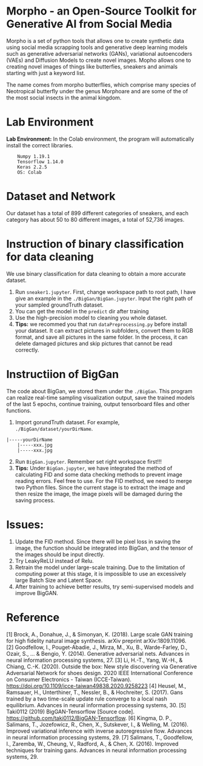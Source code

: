 # Morpho - an Open-Source Toolkit for Generative AI from Social Media

Morpho is a set of python tools that allows one to create synthetic data using social media scrapping tools and generative deep learning models such as generative adversarial networks (GANs), variational autoencoders (VAEs) and Diffusion Models to create novel images. Mopho allows one to creating novel images of things like butterfies, sneakers and animals starting with just a keyword list.

The name comes from morpho butterflies, which comprise many species of Neotropical butterfly under the genus Morphoare and are some of the of the most social insects in the animal kingdom.

# Lab Environment
**Lab Environment:**
In the Colab environment, the program will automatically install the correct libraries.
```
    Numpy 1.19.1
    Tensorflow 1.14.0
    Keras 2.2.5
    OS: Colab
```
# Dataset and Network
Our dataset has a total of 899 different categories of sneakers, and each category has about 50 to 80 different images, a total of 52,736 images.


# Instruction of binary classification for data cleaning

We use binary classification for data cleaning to obtain a more accurate dataset.

1. Run `sneaker1.jupyter`. First, change workspace path to root path, I have give an example in the `./BigGan/BigGan.jupyter`. Input the right path of your sampled groundTruth dataset.
2. You can get the model in the `predict` dir after training
3. Use the high-precision model to cleaning you whole dataset.
4. **Tips:** we recommed you that run `dataPreprocessing.py` before install your dataset. It can extract pictures in subfolders, convert them to RGB format, and save all pictures in the same folder. In the process, it can delete damaged pictures and skip pictures that cannot be read correctly.

# Instructiion of BigGan

The code about BigGan, we stored them under the `./BigGan`. This program can realize real-time sampling visualization output, save the trained models of the last 5 epochs, continue training, output tensorboard files and other functions.

1. Import gorundTruth dataset. For example, `./BigGan/dataset/yourDirName`.
```
|-----yourDirName
    |-----xxx.jpg
    |-----xxx.jpg
```
2. Run `BigGan.jupyter`. Remember set right workspace first!!!
3. **Tips:** Under `BigGan.jupyter`, we have integrated the method of calculating FID and some data checking methods to prevent image reading errors. Feel free to use. For the FID method, we need to merge two Python files. Since the current stage is to extract the image and then resize the image, the image pixels will be damaged during the saving process.

# Issues:

1. Update the FID method. Since there will be pixel loss in saving the image, the function should be integrated into BigGan, and the tensor of the images should be input directly.
2. Try LeakyReLU instead of Relu.
3. Retrain the model under large-scale training. Due to the limitation of computing power at this stage, it is impossible to use an excessively large Batch Size and Latent Space.
4. After training to achieve better results, try semi-supervised models and improve BigGAN.

# Reference
[1] Brock, A., Donahue, J., & Simonyan, K. (2018). Large scale GAN training for high fidelity natural image synthesis. arXiv preprint arXiv:1809.11096.<br>
[2] Goodfellow, I., Pouget-Abadie, J., Mirza, M., Xu, B., Warde-Farley, D., Ozair, S., ... & Bengio, Y. (2014). Generative adversarial nets. Advances in neural information processing systems, 27.
[3] Li, H.-T., Yang, W.-H., & Chiang, C.-K. (2020). Outside the box: New style discovering via    Generative Adversarial Network for shoes design. 2020 IEEE International Conference on Consumer Electronics - Taiwan (ICCE-Taiwan). https://doi.org/10.1109/icce-taiwan49838.2020.9258223 
[4] Heusel, M., Ramsauer, H., Unterthiner, T., Nessler, B., & Hochreiter, S. (2017). Gans trained by a two time-scale update rule converge to a local nash equilibrium. Advances in neural information processing systems, 30.
[5] Taki0112 (2019) BigGAN-Tensorflow [Source code]. https://github.com/taki0112/BigGAN-Tensorflow.
[6] Kingma, D. P., Salimans, T., Jozefowicz, R., Chen, X., Sutskever, I., & Welling, M. (2016). Improved variational inference with inverse autoregressive flow. Advances in neural information processing systems, 29.
[7] Salimans, T., Goodfellow, I., Zaremba, W., Cheung, V., Radford, A., & Chen, X. (2016). Improved techniques for training gans. Advances in neural information processing systems, 29.








